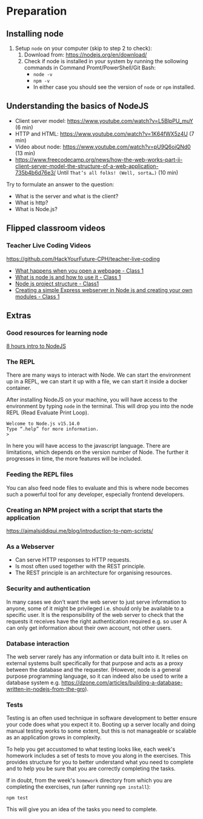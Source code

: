 # Preparation

## Installing node

1. Setup `node` on your computer (skip to step 2 to check):
   1. Download from: <https://nodejs.org/en/download/>
   2. Check if node is installed in your system by running the sollowing commands in Command Promt/PowerShell/Git Bash:
      - `node -v`
      - `npm -v`
      - In either case you should see the version of `node` or `npm` installed.

## Understanding the basics of NodeJS

- Client server model: <https://www.youtube.com/watch?v=L5BlpPU_muY> (6 min)
- HTTP and HTML: <https://www.youtube.com/watch?v=1K64fWX5z4U> (7 min)
- Video about node: <https://www.youtube.com/watch?v=pU9Q6oiQNd0> (13 min)
- <https://www.freecodecamp.org/news/how-the-web-works-part-ii-client-server-model-the-structure-of-a-web-application-735b4b6d76e3/> Until `That’s all folks! (Well, sorta…)` (10 min)

Try to formulate an answer to the question:

- What is the server and what is the client?
- What is http?
- What is Node.js?

## Flipped classroom videos

### Teacher Live Coding Videos

<https://github.com/HackYourFuture-CPH/teacher-live-coding>

- [What happens when you open a webpage - Class 1](https://youtu.be/wdj2LrpKSdg)
- [What is node js and how to use it - Class 1](https://youtu.be/gTa5R1PHIiY)
- [Node js project structure - Class1](https://youtu.be/CUY20f-KBxE)
- [Creating a simple Express webserver in Node js and creating your own modules - Class 1](https://youtu.be/R-dl4-VnZYA)

## Extras

### Good resources for learning node

[8 hours intro to NodeJS](https://www.youtube.com/watch?v=Oe421EPjeBE)

### The REPL

There are many ways to interact with Node. We can start the environment up in a REPL, we can start it up with a file, we can start it inside a docker container.

After installing NodeJS on your machine, you will have access to the environment by typing `node` in the terminal. This will drop you into the node REPL (Read Evaluate Print Loop).

```text
Welcome to Node.js v15.14.0
Type “.help” for more information.
>
```

In here you will have access to the javascript language. There are limitations, which depends on the version number of Node. The further it progresses in time, the more features will be included.

### Feeding the REPL files

You can also feed node files to evaluate and this is where node becomes such a powerful tool for any developer, especially frontend developers.

### Creating an NPM project with a script that starts the application

<https://ajmalsiddiqui.me/blog/introduction-to-npm-scripts/>

### As a Webserver

- Can serve HTTP responses to HTTP requests.
- Is most often used together with the REST principle.
- The REST principle is an architecture for organising resources.

### Security and authentication

In many cases we don’t want the web server to just serve information to anyone, some of it might be privileged i.e. should only be available to a specific user. It is the responsibility of the web server to check that the requests it receives have the right authentication required e.g. so user A can only get information about their own account, not other users.

### Database interaction

The web server rarely has any information or data built into it. It relies on external systems built specifically for that purpose and acts as a proxy between the database and the requester. (However, node is a general purpose programming language, so it can indeed also be used to write a database system e.g. <https://dzone.com/articles/building-a-database-written-in-nodejs-from-the-gro>).

### Tests

Testing is an often used technique in software development to better ensure your code does what you expect it to. Booting up a server locally and doing manual testing works to some extent, but this is not manageable or scalable as an application grows in complexity.

To help you get accustomed to what testing looks like, each week's homework includes a set of tests to move you along in the exercises. This provides structure for you to better understand what you need to complete and to help you be sure that you are correctly completing the tasks.

If in doubt, from the week's `homework` directory from which you are completing the exercises, run (after running `npm install`):

`npm test`

This will give you an idea of the tasks you need to complete.

